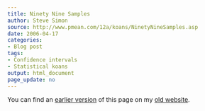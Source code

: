 ```yaml
---
title: Ninety Nine Samples
author: Steve Simon
source: http://www.pmean.com/12a/koans/NinetyNineSamples.asp
date: 2006-04-17
categories:
- Blog post
tags:
- Confidence intervals
- Statistical koans
output: html_document
page_update: no
---
```



You can find an [earlier version][sim1] of this page on my [old website][sim2].

[sim1]: http://www.pmean.com/12a/koans/NinetyNineSamples.asp
[sim2]: http://www.pmean.com

